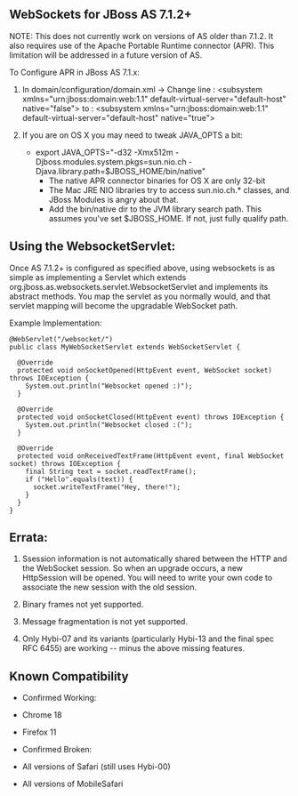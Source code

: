 WebSockets for JBoss AS 7.1.2+
------------------------------

NOTE: This does not currently work on versions of AS older than 7.1.2. It also requires use of the Apache Portable
Runtime connector (APR). This limitation will be addressed in a future version of AS.

To Configure APR in JBoss AS 7.1.x:

 1. In domain/configuration/domain.xml ->
     Change line : &lt;subsystem xmlns="urn:jboss:domain:web:1.1" default-virtual-server="default-host" native="false"&gt;
              to : &lt;subsystem xmlns="urn:jboss:domain:web:1.1" default-virtual-server="default-host" native="true"&gt;

 2. If you are on OS X you may need to tweak JAVA_OPTS a bit:
    - export JAVA_OPTS="-d32 -Xmx512m -Djboss.modules.system.pkgs=sun.nio.ch -Djava.library.path=$JBOSS_HOME/bin/native"
       - The native APR connector binaries for OS X are only 32-bit
       - The Mac JRE NIO libraries try to access sun.nio.ch.* classes, and JBoss Modules is angry about that.
       - Add the bin/native dir to the JVM library search path. This assumes you've set $JBOSS_HOME. If not, just fully qualify path.




Using the WebsocketServlet:
---------------------------

Once AS 7.1.2+ is configured as specified above, using websockets is as simple as implementing a Servlet which
extends org.jboss.as.websockets.servlet.WebsocketServlet and implements its abstract methods. You map the servlet
as you normally would, and that servlet mapping will become the upgradable WebSocket path.

Example Implementation:

    @WebServlet("/websocket/")
    public class MyWebSocketServlet extends WebSocketServlet {

      @Override
      protected void onSocketOpened(HttpEvent event, WebSocket socket) throws IOException {
        System.out.println("Websocket opened :)");
      }

      @Override
      protected void onSocketClosed(HttpEvent event) throws IOException {
        System.out.println("Websocket closed :(");
      }

      @Override
      protected void onReceivedTextFrame(HttpEvent event, final WebSocket socket) throws IOException {
        final String text = socket.readTextFrame();
        if ("Hello".equals(text)) {
          socket.writeTextFrame("Hey, there!");
        }
      }
    }



Errata:
-------

1. Ssession information is not automatically shared between the HTTP and the WebSocket session. So when an upgrade
   occurs, a new HttpSession will be opened. You will need to write your own code to associate the new session with
   the old session.

2. Binary frames not yet supported.

3. Message fragmentation is not yet supported.

4. Only Hybi-07 and its variants (particularly Hybi-13 and the final spec RFC 6455) are working -- minus the above 
   missing features. 

Known Compatibility
----------------------
- Confirmed Working:
 - Chrome 18
 - Firefox 11
   
- Confirmed Broken:
 - All versions of Safari (still uses Hybi-00)
 - All versions of MobileSafari

